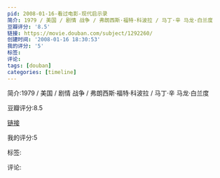 ```yaml
---
pid: 2008-01-16-看过电影-现代启示录
简介: 1979 / 美国 / 剧情 战争 / 弗朗西斯·福特·科波拉 / 马丁·辛 马龙·白兰度
豆瓣评分: '8.5'
链接: https://movie.douban.com/subject/1292260/
创建时间: '2008-01-16 18:30:53'
我的评分: '5'
标签:
评论:
tags: [douban]
categories: [timeline]
---
```

简介:1979 / 美国 / 剧情 战争 / 弗朗西斯·福特·科波拉 / 马丁·辛 马龙·白兰度

豆瓣评分:8.5

[链接](https://movie.douban.com/subject/1292260/)

我的评分:5

标签:

评论:

